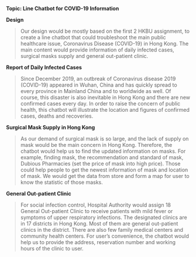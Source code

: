 **Topic: Line Chatbot for COVID-19 Information**

**Design**
> Our design would be mostly based on the first 2 HKBU assignment, to create a line chatbot that could troubleshoot the main public healthcare issue, Coronavirus Disease (COVID-19) in Hong Kong. The main content would provide information of daily infected cases, surgical masks supply and general out-patient clinic.


**Report of Daily Infected Cases**
> Since December 2019, an outbreak of Coronavirus disease 2019 (COVID-19) appeared in Wuhan, China and has quickly spread to every province in Mainland China and to worldwide as well. Of course, this disaster is also inevitable in Hong Kong and there are new confirmed cases every day. In order to raise the concern of public health, this chatbot will illustrate the location and figures of confirmed cases, deaths and recoveries.


**Surgical Mask Supply in Hong Kong**
> As our demand of surgical mask is so large, and the lack of supply on mask would be the main concern in Hong Kong. Therefore, the chatbot would help us to find the updated information on masks. For example, finding mask, the recommendation and standard of mask, Dubious Pharmacies (set the price of mask into high price).  Those could help people to get the newest information of mask and location of mask. We would get the data from store and form a map for user to know the statistic of those masks.   


**General Out-patient Clinic**
> For social infection control, Hospital Authority would assign 18 General Out-patient Clinic to receive patients with mild fever or symptoms of upper respiratory infections. The designated clinics are in 17 districts in Hong Kong. Most of them are general out-patient clinics in the district. There are also few family medical centers and community health centers.
For user’s convenience, the chatbot would help us to provide the address, reservation number and working hours of the clinic to user.  

